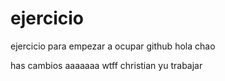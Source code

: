# ejercicio

ejercicio para empezar a ocupar github
hola
chao

has cambios
aaaaaaa
wtff
christian yu
trabajar
